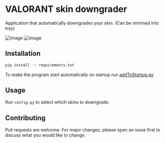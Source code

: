 # VALORANT skin downgrader

Application that automatically downgrades your skin.
(Can be minimed into tray)

![image](https://user-images.githubusercontent.com/74879467/136657291-bf49ee8a-2faa-476a-a57d-6ff712dd5975.png)
![image](https://user-images.githubusercontent.com/74879467/136664672-7891df41-f3c4-41ff-9467-4c005b6c4c81.png)


## Installation

```bash
pip install -r requirements.txt
```

To make the program start automatically on startup run [addToStartup.py](/addToStartup.py)

## Usage
Run `config.py` to select which skins to downgrade.


## Contributing
Pull requests are welcome. For major changes, please open an issue first to discuss what you would like to change.
